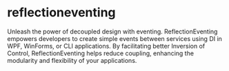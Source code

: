 # reflectioneventing
Unleash the power of decoupled design with eventing. ReflectionEventing empowers developers to create simple events between services using DI in WPF, WinForms, or CLI applications. By facilitating better Inversion of Control, ReflectionEventing helps reduce coupling, enhancing the modularity and flexibility of your applications.
